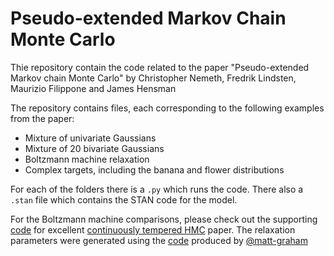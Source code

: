 # Pseudo-extended Markov Chain Monte Carlo

Thie repository contain the code related to the paper "Pseudo-extended Markov chain Monte Carlo" by Christopher Nemeth, Fredrik Lindsten, Maurizio Filippone and James Hensman

The repository contains files, each corresponding to the following examples from the paper:
 * Mixture of univariate Gaussians
 * Mixture of 20 bivariate Gaussians 
 * Boltzmann machine relaxation
 * Complex targets, including the banana and flower distributions

For each of the folders there is a `.py` which runs the code. There also a `.stan` file which contains the STAN code for the model.

For the Boltzmann machine comparisons, please check out the supporting [code](https://github.com/matt-graham/continuously-tempered-hmc) for excellent [continuously tempered HMC](https://arxiv.org/abs/1704.03338) paper. The relaxation parameters were generated using the [code](https://github.com/matt-graham/boltzmann-machine-tools) produced by [@matt-graham](https://github.com/matt-graham)
